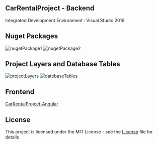 ## CarRentalProject - Backend
Integrated Development Environment : Visual Studio 2019


## Nuget Packages
![nugetPackage1](https://github.com/canozyigiit/CarRentalProject-Backend/blob/master/readme/nugetPackage.png)
![nugetPackage2](https://github.com/canozyigiit/CarRentalProject-Backend/blob/master/readme/nugetPackage1.png)

## Project Layers and Database Tables 
![projectLayers](https://github.com/canozyigiit/CarRentalProject-Backend/blob/master/readme/projectLayers.PNG) ![datebaseTables](https://github.com/canozyigiit/CarRentalProject-Backend/blob/master/readme/databaseTables.PNG) 

## Frontend
[CarRentalProject-Angular](https://github.com/canozyigiit/CarRentalProject-Angular)
## License
This project is licensed under the MIT License - see the [License](https://github.com/canozyigiit/CarRentalProject-Angular/blob/master/LICENSE) file for details
